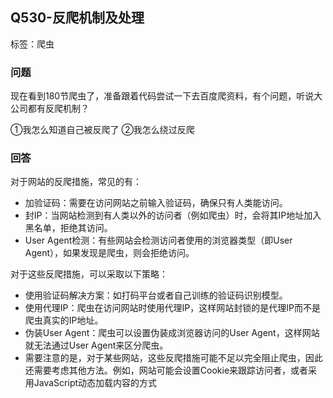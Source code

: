 ## Q530-反爬机制及处理 

标签：爬虫

### 问题

现在看到180节爬虫了，准备跟着代码尝试一下去百度爬资料，有个问题，听说大公司都有反爬机制？

①我怎么知道自己被反爬了
②我怎么绕过反爬

### 回答

对于网站的反爬措施，常见的有：
- 加验证码：需要在访问网站之前输入验证码，确保只有人类能访问。
- 封IP：当网站检测到有人类以外的访问者（例如爬虫）时，会将其IP地址加入黑名单，拒绝其访问。
- User Agent检测：有些网站会检测访问者使用的浏览器类型（即User Agent），如果发现是爬虫，则会拒绝访问。

对于这些反爬措施，可以采取以下策略：
- 使用验证码解决方案：如打码平台或者自己训练的验证码识别模型。
- 使用代理IP：爬虫在访问网站时使用代理IP，这样网站封锁的是代理IP而不是爬虫真实的IP地址。
- 伪装User Agent：爬虫可以设置伪装成浏览器访问的User Agent，这样网站就无法通过User Agent来区分爬虫。
- 需要注意的是，对于某些网站，这些反爬措施可能不足以完全阻止爬虫，因此还需要考虑其他方法。例如，网站可能会设置Cookie来跟踪访问者，或者采用JavaScript动态加载内容的方式

